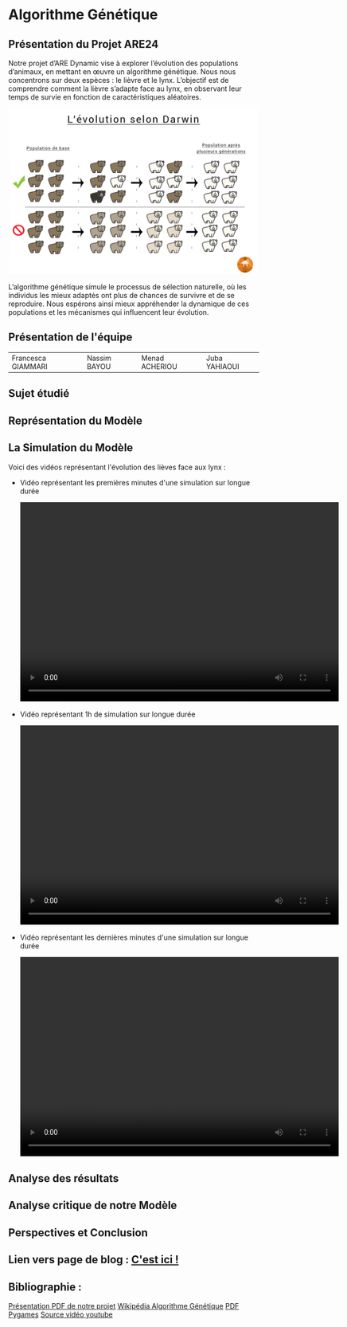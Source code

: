 # Algorithme Génétique

## Présentation du Projet ARE24 
Notre projet d’ARE Dynamic vise à explorer l’évolution des populations d’animaux, en mettant en œuvre un algorithme génétique. Nous nous concentrons sur deux espèces : le lièvre et le lynx. L’objectif est de comprendre comment la lièvre s’adapte face au lynx, en observant leur temps de survie en fonction de caractéristiques aléatoires.
<p align="center">
  <img width="500"  src="images./Darwin.png">
</p>

L’algorithme génétique simule le processus de sélection naturelle, où les individus les mieux adaptés ont plus de chances de survivre et de se reproduire. Nous espérons ainsi mieux appréhender la dynamique de ces populations et les mécanismes qui influencent leur évolution.

## Présentation de l'équipe

<table>
    <tr>
        <td>Francesca GIAMMARI</td>
        <td>Nassim BAYOU</td>
        <td>Menad ACHERIOU</td>
        <td>Juba YAHIAOUI</td>
    </tr>
</table>

## Sujet étudié 

## Représentation du Modèle 

## La Simulation du Modèle

Voici des vidéos représentant l'évolution des lièves face aux lynx :
 - Vidéo représentant les premières minutes d'une simulation sur longue durée
   
   <video src="./images./" width="640" height="400" controls="" preload=""></video>
   
 - Vidéo représentant 1h de simulation sur longue durée
   
   <video src="./images./" width="640" height="400" controls="" preload=""></video>
   
- Vidéo représentant les dernières minutes d'une simulation sur longue durée

   <video src="./images./" width="640" height="400" controls="" preload=""></video>

## Analyse des résultats 

## Analyse critique de notre Modèle

## Perspectives et Conclusion

## Lien vers page de blog : <a href="blog.html"> C'est ici ! </a>

## Bibliographie :

<a href="https://www.canva.com/design/DAGD96BfMX4/j1EUFjnG8ZxN9ZBf03KOMQ/view?utm_content=DAGD96BfMX4&utm_campaign=designshare&utm_medium=link&utm_source=editor"> Présentation PDF de notre projet</a>
<a href="https://fr.wikipedia.org/wiki/Algorithme_g%C3%A9n%C3%A9tique#:~:text=Les%20algorithmes%20g%C3%A9n%C3%A9tiques%20appartiennent%20%C3%A0,r%C3%A9soudre%20en%20un%20temps%20raisonnable.">Wikipédia Algorithme Génétique</a>
<a href="https://inventwithpython.com/makinggames.pdf">PDF Pygames</a>
<a href="https://www.youtube.com/@quietfart9591"> Source vidéo youtube</a>

